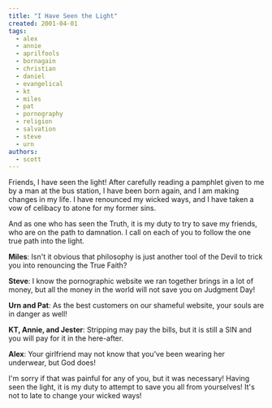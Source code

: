 ```yaml
---
title: "I Have Seen the Light"
created: 2001-04-01
tags: 
  - alex
  - annie
  - aprilfools
  - bornagain
  - christian
  - daniel
  - evangelical
  - kt
  - miles
  - pat
  - pornography
  - religion
  - salvation
  - steve
  - urn
authors: 
  - scott
---
```


Friends, I have seen the light! After carefully reading a pamphlet given to me by a man at the bus station, I have been born again, and I am making changes in my life. I have renounced my wicked ways, and I have taken a vow of celibacy to atone for my former sins.

And as one who has seen the Truth, it is my duty to try to save my friends, who are on the path to damnation. I call on each of you to follow the one true path into the light.

**Miles**: Isn't it obvious that philosophy is just another tool of the Devil to trick you into renouncing the True Faith?

**Steve**: I know the pornographic website we ran together brings in a lot of money, but all the money in the world will not save you on Judgment Day!

**Urn and Pat**: As the best customers on our shameful website, your souls are in danger as well!

**KT, Annie, and Jester**: Stripping may pay the bills, but it is still a SIN and you will pay for it in the here-after.

**Alex**: Your girlfriend may not know that you've been wearing her underwear, but God does!

I'm sorry if that was painful for any of you, but it was necessary! Having seen the light, it is my duty to attempt to save you all from yourselves! It's not to late to change your wicked ways!
